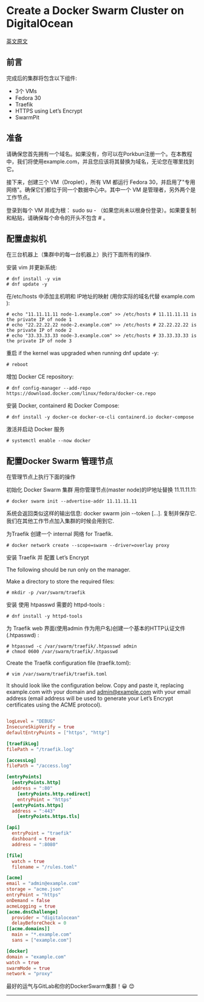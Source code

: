 # Create a Docker Swarm Cluster on DigitalOcean

[英文原文](https://lunar.computer/posts/docker-swarm-digitalocean/)

## **前言**

完成后的集群将包含以下组件:

- 3个 VMs
- Fedora 30
- Traefik
- HTTPS using Let’s Encrypt
- SwarmPit


## **准备**

请确保您首先拥有一个域名。如果没有，你可以在Porkbun注册一个。在本教程中，我们将使用example.com，并且您应该将其替换为域名，无论您在哪里找到它。

接下来，创建三个 VM（Droplet），所有 VM 都运行 Fedora 30，并启用了"专用网络"。确保它们都位于同一个数据中心中。其中一个 VM 是管理者，另外两个是工作节点。

登录到每个 VM 并成为根： sudo su - （如果您尚未以根身份登录）。如果要复制和粘贴，请确保每个命令的开头不包含 # 。

## **配置虚拟机**

在三台机器上（集群中的每一台机器上）执行下面所有的操作.

安装 vim 并更新系统:

``` shell
# dnf install -y vim
# dnf update -y
```

在/etc/hosts  中添加主机明和 IP地址的映射 (用你实际的域名代替 example.com ):

``` shell
# echo "11.11.11.11 node-1.example.com" >> /etc/hosts # 11.11.11.11 is the private IP of node 1
# echo "22.22.22.22 node-2.example.com" >> /etc/hosts # 22.22.22.22 is the private IP of node 2
# echo "33.33.33.33 node-3.example.com" >> /etc/hosts # 33.33.33.33 is the private IP of node 3
```

重启 if the kernel was upgraded when running dnf update -y:

```shell
# reboot
```

增加 Docker CE repository:

``` shell
# dnf config-manager --add-repo https://download.docker.com/linux/fedora/docker-ce.repo

```

安装 Docker, containerd 和 Docker Compose:

``` shell
# dnf install -y docker-ce docker-ce-cli containerd.io docker-compose
```

激活并启动 Docker 服务

```shell
# systemctl enable --now docker
```

## 配置Docker Swarm 管理节点

在管理节点上执行下面的操作

初始化  Docker Swarm 集群 用你管理节点(master node)的IP地址替换 11.11.11.11:

``` shell
# docker swarm init --advertise-addr 11.11.11.11
```

系统会返回类似这样的输出信息: docker swarm join --token [...]. 复制并保存它. 我们在其他工作节点加入集群的时候会用到它.

为Traefik 创建一个 internal 网络 for Traefik.

``` shell
# docker network create --scope=swarm --driver=overlay proxy
```

安装 Traefik 并 配置 Let’s Encrypt

The following should be run only on the manager.

Make a directory to store the required files:

``` shell
# mkdir -p /var/swarm/traefik
```

安装 使用 htpasswd 需要的 httpd-tools :

``` shell
# dnf install -y httpd-tools
```

为 Traefik web 界面(使用admin 作为用户名)创建一个基本的HTTP认证文件 (.htpasswd) :

``` shell
# htpasswd -c /var/swarm/traefik/.htpasswd admin
# chmod 0600 /var/swarm/traefik/.htpasswd

```

Create the Traefik configuration file (traefik.toml):

``` shell
# vim /var/swarm/traefik/traefik.toml
```

It should look like the configuration below. Copy and paste it, replacing example.com with your domain and admin@example.com with your email address (email address will be used to generate your Let’s Encrypt certificates using the ACME protocol).

``` toml

logLevel = "DEBUG"
InsecureSkipVerify = true
defaultEntryPoints = ["https", "http"]

[traefikLog]
filePath = "/traefik.log"

[accessLog]
filePath = "/access.log"

[entryPoints]
  [entryPoints.http]
  address = ":80"
    [entryPoints.http.redirect]
    entryPoint = "https"
  [entryPoints.https]
  address = ":443"
    [entryPoints.https.tls]

[api]
  entryPoint = "traefik"
  dashboard = true
  address = ":8080"

[file]
  watch = true
  filename = "/rules.toml"

[acme]
email = "admin@example.com"
storage = "acme.json"
entryPoint = "https"
onDemand = false
acmeLogging = true
[acme.dnsChallenge]
  provider = "digitalocean"
  delayBeforeCheck = 0
[[acme.domains]]
  main = "*.example.com"
  sans = ["example.com"]

[docker]
domain = "example.com"
watch = true
swarmMode = true
network = "proxy"

```

最好的运气与GitLab和你的DockerSwarm集群！😀 😊

-------

